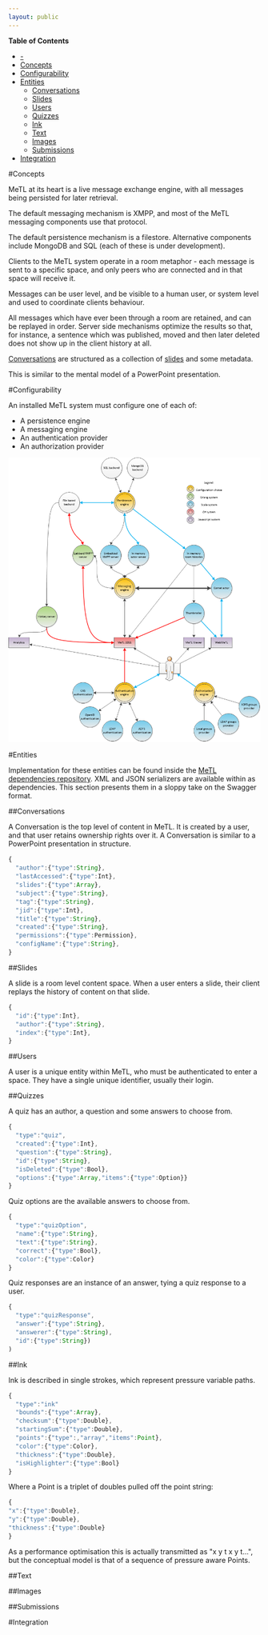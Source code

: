 ```yaml
---
layout: public
---
```


<!-- markdown-toc start - Don't edit this section. Run M-x markdown-toc/generate-toc again -->
**Table of Contents**

- [-](#-)
- [Concepts](#concepts)
- [Configurability](#configurability)
- [Entities](#entities)
    - [Conversations](#conversations)
    - [Slides](#slides)
    - [Users](#users)
    - [Quizzes](#quizzes)
    - [Ink](#ink)
    - [Text](#text)
    - [Images](#images)
    - [Submissions](#submissions)
- [Integration](#integration)

<!-- markdown-toc end -->

#Concepts

MeTL at its heart is a live message exchange engine, with all messages being persisted for later retrieval.

The default messaging mechanism is XMPP, and most of the MeTL messaging components use that protocol.

The default persistence mechanism is a filestore.  Alternative components include MongoDB and SQL (each of these is under development).

Clients to the MeTL system operate in a room metaphor - each message is sent to a specific space, and only peers who are connected and in that space will receive it.

Messages can be user level, and be visible to a human user, or system level and used to coordinate clients behaviour.

All messages which have ever been through a room are retained, and can be replayed in order.  Server side mechanisms optimize the results so that, for instance, a sentence which was published, moved and then later deleted does not show up in the client history at all.

[Conversations](#conversations) are structured as a collection of [slides](#slides) and some metadata.

This is similar to the mental model of a PowerPoint presentation.

#Configurability

An installed MeTL system must configure one of each of:

* A persistence engine
* A messaging engine
* An authentication provider
* An authorization provider

[configurationArchitecture]: images/configurationArchitecture.png "Configuration architecture"
![A component diagram of MeTL, demonstrating configuration points][configurationArchitecture]

#Entities

Implementation for these entities can be found inside the [MeTL dependencies repository](https://github.com/StackableRegiments/dependencies/blob/master/MeTLData/MeTLData/src/main/scala/metlDataTypes.scala).  XML and JSON serializers are available within as dependencies.  This section presents them in a sloppy take on the Swagger format.

##Conversations

A Conversation is the top level of content in MeTL.  It is created by a user, and that user retains ownership rights over it.  A Conversation is similar to a PowerPoint presentation in structure.

~~~javascript
{
  "author":{"type":String},
  "lastAccessed":{"type":Int},
  "slides":{"type":Array},
  "subject":{"type":String},
  "tag":{"type":String},
  "jid":{"type":Int},
  "title":{"type":String},
  "created":{"type":String},
  "permissions":{"type":Permission},
  "configName":{"type":String},
}
~~~

##Slides

A slide is a room level content space.  When a user enters a slide, their client replays the history of content on that slide.

~~~javascript
{
  "id":{"type":Int},
  "author":{"type":String},
  "index":{"type":Int},
}
~~~

##Users

A user is a unique entity within MeTL, who must be authenticated to enter a space.  They have a single unique identifier, usually their login.

##Quizzes

A quiz has an author, a question and some answers to choose from.

~~~javascript
{
  "type":"quiz",
  "created":{"type":Int},
  "question":{"type":String},
  "id":{"type":String},
  "isDeleted":{"type":Bool},
  "options":{"type":Array,"items":{"type":Option}}
}
~~~

Quiz options are the available answers to choose from.

~~~javascript
{
  "type":"quizOption",
  "name":{"type":String},
  "text":{"type":String},
  "correct":{"type":Bool},
  "color":{"type":Color}
}
~~~

Quiz responses are an instance of an answer, tying a quiz response to a user.

~~~javascript
{
  "type":"quizResponse",
  "answer":{"type":String},
  "answerer":{"type":String),
  "id":{"type":String})
)
~~~

##Ink

Ink is described in single strokes, which represent pressure variable paths.

~~~javascript
{
  "type":"ink"
  "bounds":{"type":Array},
  "checksum":{"type":Double},
  "startingSum":{"type":Double},
  "points":{"type":,"array","items":Point},
  "color":{"type":Color},
  "thickness":{"type":Double},
  "isHighlighter":{"type":Bool}
}
~~~

Where a Point is a triplet of doubles pulled off the point string:

~~~javascript
{
"x":{"type":Double},
"y":{"type":Double},
"thickness":{"type":Double}
}
~~~

As a performance optimisation this is actually transmitted as "x y t x y t...", but the conceptual model is that of a sequence of pressure aware Points.

##Text

##Images

##Submissions

#Integration
